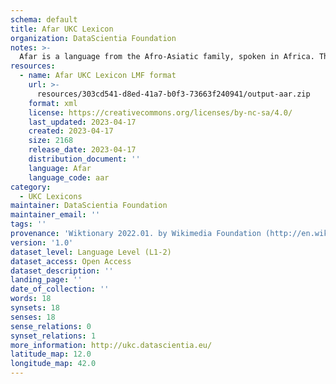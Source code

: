 ```yaml
---
schema: default
title: Afar UKC Lexicon
organization: DataScientia Foundation
notes: >-
  Afar is a language from the Afro-Asiatic family, spoken in Africa. The UKC Lexicon of Afar is represented as a lexico-semantic network. It consists of words, word senses, synsets, as well as sense-level and synset-level relationships.
resources:
  - name: Afar UKC Lexicon LMF format
    url: >-
      resources/303cd541-d8ed-41a7-b0f3-73663f240941/output-aar.zip
    format: xml
    license: https://creativecommons.org/licenses/by-nc-sa/4.0/
    last_updated: 2023-04-17
    created: 2023-04-17
    size: 2168
    release_date: 2023-04-17
    distribution_document: ''
    language: Afar
    language_code: aar
category:
  - UKC Lexicons
maintainer: DataScientia Foundation
maintainer_email: ''
tags: ''
provenance: 'Wiktionary 2022.01. by Wikimedia Foundation (http://en.wiktionary.org); KinDiv: Kinship Diversity 1.0 by Temuulen Khishigsuren (http://ukc.disi.unitn.it/index.php/kinship/); Princeton WordNet 2.1 by Princeton University (https://wordnet.princeton.edu)'
version: '1.0'
dataset_level: Language Level (L1-2)
dataset_access: Open Access
dataset_description: ''
landing_page: ''
date_of_collection: ''
words: 18
synsets: 18
senses: 18
sense_relations: 0
synset_relations: 1
more_information: http://ukc.datascientia.eu/
latitude_map: 12.0
longitude_map: 42.0
---
```

